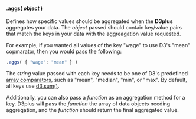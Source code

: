 #### <a name="object" href="#wiki-object">.aggs( *object* )</a>

Defines how specific values should be aggregated when the **D3plus** aggregates your data. The *object* passed should contain key/value pairs that match the keys in your data with the aggreagation value requested.

For example, if you wanted all values of the key "wage" to use D3's "mean" copmarator, then you would pass the following:

```js
.aggs( { "wage": "mean" } )
```

The *string* value passed with each key needs to be one of D3's predefined [array comparators](https://github.com/mbostock/d3/Arrays#wiki-d3_min), such as "mean", "median", "min", or "max". By default, all keys use [d3.sum()](https://github.com/mbostock/d3/Arrays#wiki-d3_sum).

Additionally, you can also pass a *function* as an aggregation method for a key. D3plus will pass the *function* the array of data objects needing aggregation, and the *function* should return the final aggregated value.
